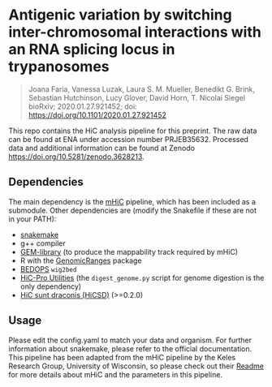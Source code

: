 # Antigenic variation by switching inter-chromosomal interactions with an RNA splicing locus in trypanosomes

> Joana Faria, Vanessa Luzak, Laura S. M. Mueller, Benedikt G. Brink, Sebastian Hutchinson, Lucy Glover, David Horn, T. Nicolai Siegel
> bioRxiv; 2020.01.27.921452; doi: https://doi.org/10.1101/2020.01.27.921452


This repo contains the HiC analysis pipeline for this preprint. The raw data can be found at ENA under accession number PRJEB35632. Processed data and additional information can be found at Zenodo https://doi.org/10.5281/zenodo.3628213.

## Dependencies

The main dependency is the [mHiC](https://github.com/yezhengSTAT/mHiC) pipeline, which has been included as a submodule. Other dependencies are (modify the Snakefile if these are not in your PATH):

- [snakemake](https://snakemake.readthedocs.io/en/stable/index.html)
- g++ compiler
- [GEM-library](https://sourceforge.net/projects/gemlibrary/files/gem-library/) (to produce the mappability track required by mHiC)
- R with the [GenomicRanges](https://bioconductor.org/packages/release/bioc/html/GenomicRanges.html) package
- [BEDOPS](https://bedops.readthedocs.io/en/latest/index.html) `wig2bed`
- [HiC-Pro Utilities](https://github.com/nservant/HiC-Pro/blob/master/doc/UTILS.md) (the `digest_genome.py` script for genome digestion is the only dependency)
- [HiC sunt draconis (HiCSD)](https://github.com/foerstner-lab/HiCsuntdracones) (>=0.2.0)


## Usage

Please edit the config.yaml to match your data and organism. For further information about snakemake, please refer to the official documentation. This pipeline has been adapted from the mHiC pipeline by the Keles Research Group, University of Wisconsin, so please check out their [Readme](https://github.com/yezhengSTAT/mHiC) for more details about mHiC and the parameters in this pipeline.
